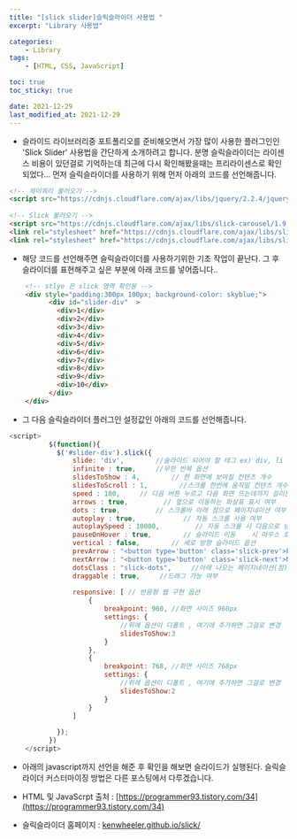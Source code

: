 ```yaml
---
title: "[slick slider]슬릭슬라이더 사용법 "
excerpt: "Library 사용법"

categories:
    - Library
tags:
    - [HTML, CSS, JavaScript]

toc: true
toc_sticky: true

date: 2021-12-29
last_modified_at: 2021-12-29
---
```


<!-- <p>[##_Image|kage@eVD61x/btqYZ7F7v9Z/FtcaPX7CKmVchltC61pdH1/img.png|alignCenter|data-filename="제목 없음-1.png" data-origin-width="1902" data-origin-height="935" data-ke-mobilestyle="widthContent"|슬릭슬라이더 메인||_##]</p> -->
- 슬라이드 라이브러리중 포트폴리오를 준비해오면서 가장 많이 사용한 플러그인인 'Slick Slider' 사용법을 간단하게 소개하려고 합니다. 분명 슬릭슬라이더는 라이센스 비용이 있던걸로 기억하는데 최근에 다시 확인해봤을때는 프리라이센스로 확인되었다...
먼저 슬릭슬라이더를 사용하기 위해 먼저 아래의 코드를 선언해줍니다.
```html
<!-- 제이쿼리 불러오기 -->
<script src="https://cdnjs.cloudflare.com/ajax/libs/jquery/2.2.4/jquery.min.js"></script>
 
<!-- Slick 불러오기 -->
<script src="https://cdnjs.cloudflare.com/ajax/libs/slick-carousel/1.9.0/slick.min.js"></script>
<link rel="stylesheet" href="https://cdnjs.cloudflare.com/ajax/libs/slick-carousel/1.9.0/slick.min.css">
<link rel="stylesheet" href="https://cdnjs.cloudflare.com/ajax/libs/slick-carousel/1.9.0/slick-theme.min.css">
```

- 해당 코드를 선언해주면 슬릭슬라이더를 사용하기위한 기초 작업이 끝난다. 그 후 슬라이더를 표현해주고 싶은 부분에 아래 코드를 넣어줍니다..
```html
    <!-- stlye 은 slick 영역 확인용 -->
    <div style="padding:300px 100px; background-color: skyblue;">
          <div id="slider-div"  >
            <div>1</div>
            <div>2</div>
            <div>3</div>
            <div>4</div>
            <div>5</div>
            <div>6</div>
            <div>7</div>
            <div>8</div>
            <div>9</div>
            <div>10</div>
          </div>
    </div>
```

- 그 다음 슬릭슬라이더 플러그인 설정값인 아래의 코드를 선언해줍니다.
```javascript
<script>
          $(function(){
            $('#slider-div').slick({
                slide: 'div',        //슬라이드 되어야 할 태그 ex) div, li 
                infinite : true,     //무한 반복 옵션     
                slidesToShow : 4,        // 한 화면에 보여질 컨텐츠 개수
                slidesToScroll : 1,        //스크롤 한번에 움직일 컨텐츠 개수
                speed : 100,     // 다음 버튼 누르고 다음 화면 뜨는데까지 걸리는 시간(ms)
                arrows : true,         // 옆으로 이동하는 화살표 표시 여부
                dots : true,         // 스크롤바 아래 점으로 페이지네이션 여부
                autoplay : true,            // 자동 스크롤 사용 여부
                autoplaySpeed : 10000,         // 자동 스크롤 시 다음으로 넘어가는데 걸리는 시간 (ms)
                pauseOnHover : true,        // 슬라이드 이동    시 마우스 호버하면 슬라이더 멈추게 설정
                vertical : false,        // 세로 방향 슬라이드 옵션
                prevArrow : "<button type='button' class='slick-prev'>Previous</button>",        // 이전 화살표 모양 설정
                nextArrow : "<button type='button' class='slick-next'>Next</button>",        // 다음 화살표 모양 설정
                dotsClass : "slick-dots",     //아래 나오는 페이지네이션(점) css class 지정
                draggable : true,     //드래그 가능 여부 
                
                responsive: [ // 반응형 웹 구현 옵션
                    {  
                        breakpoint: 960, //화면 사이즈 960px
                        settings: {
                            //위에 옵션이 디폴트 , 여기에 추가하면 그걸로 변경
                            slidesToShow:3 
                        } 
                    },
                    { 
                        breakpoint: 768, //화면 사이즈 768px
                        settings: {    
                            //위에 옵션이 디폴트 , 여기에 추가하면 그걸로 변경
                            slidesToShow:2 
                        } 
                    }
                ]
 
            });
          })
    </script>
```

- 아래의 javascript까지 선언을 해준 후 확인을 해보면 슬라이드가 실행된다. 슬릭슬라이더 커스터마이징 방법은 다른 포스팅에서 다루겠습니다.

- HTML 및 JavaScrpt 출처 : [https://programmer93.tistory.com/34](https://programmer93.tistory.com/34)

- 슬릭슬라이더 홈페이지 : [kenwheeler.github.io/slick/](kenwheeler.github.io/slick/)